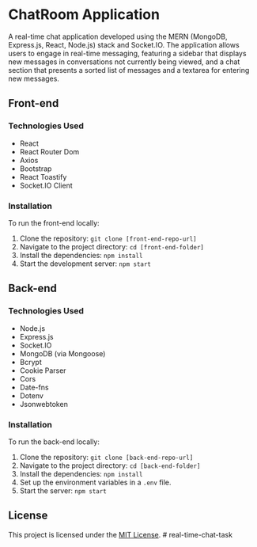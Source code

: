# ChatRoom Application



A real-time chat application developed using the MERN (MongoDB, Express.js, React, Node.js) stack and Socket.IO. The application allows users to engage in real-time messaging, featuring a sidebar that displays new messages in conversations not currently being viewed, and a chat section that presents a sorted list of messages and a textarea for entering new messages.

## Front-end

### Technologies Used

- React
- React Router Dom
- Axios
- Bootstrap
- React Toastify
- Socket.IO Client

### Installation

To run the front-end locally:

1. Clone the repository: `git clone [front-end-repo-url]`
2. Navigate to the project directory: `cd [front-end-folder]`
3. Install the dependencies: `npm install`
4. Start the development server: `npm start`

## Back-end

### Technologies Used

- Node.js
- Express.js
- Socket.IO
- MongoDB (via Mongoose)
- Bcrypt
- Cookie Parser
- Cors
- Date-fns
- Dotenv
- Jsonwebtoken

### Installation

To run the back-end locally:

1. Clone the repository: `git clone [back-end-repo-url]`
2. Navigate to the project directory: `cd [back-end-folder]`
3. Install the dependencies: `npm install`
4. Set up the environment variables in a `.env` file.
5. Start the server: `npm start`

## License

This project is licensed under the [MIT License](LICENSE).
#   r e a l - t i m e - c h a t - t a s k  
 